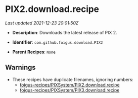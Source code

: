 # PIX2.download.recipe

_Last updated 2021-12-23 20:01:50Z_

- **Description**: Downloads the latest release of PIX 2.

- **Identifier**: `com.github.foigus.download.PIX2`

- **Parent Recipes**: `None`


## Warnings

- These recipes have duplicate filenames, ignoring numbers:
    - [foigus-recipes/PIXSystem/PIX2.download.recipe](/autopkg-dupe-tracker/foigus-recipes/PIXSystem/PIX2.download.recipe)
    - [foigus-recipes/PIXSystem/PIX3.download.recipe](/autopkg-dupe-tracker/foigus-recipes/PIXSystem/PIX3.download.recipe)